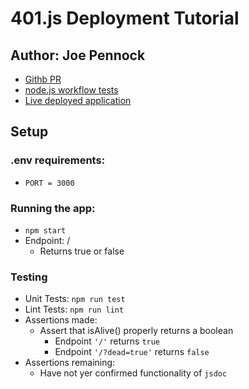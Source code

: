 # 401.js Deployment Tutorial

## Author: Joe Pennock
* [Githb PR](https://github.com/joepennock-401-advanced-javascript/401-lab00/pull/1)
* [node.js workflow tests](https://github.com/joepennock-401-advanced-javascript/401-lab00/actions/runs/129253848)
* [Live deployed application](https://joepennock-401-lab00.herokuapp.com/)

## Setup

### .env requirements:
* `PORT = 3000`

### Running the app:
* `npm start`
* Endpoint: /
    * Returns true or false

### Testing
* Unit Tests: `npm run test`
* Lint Tests: `npm run lint`
* Assertions made:
    * Assert that isAlive() properly returns a boolean
        * Endpoint `'/'` returns `true`
        * Endpoint `'/?dead=true'` returns `false`
* Assertions remaining:
    * Have not yer confirmed functionality of `jsdoc`
